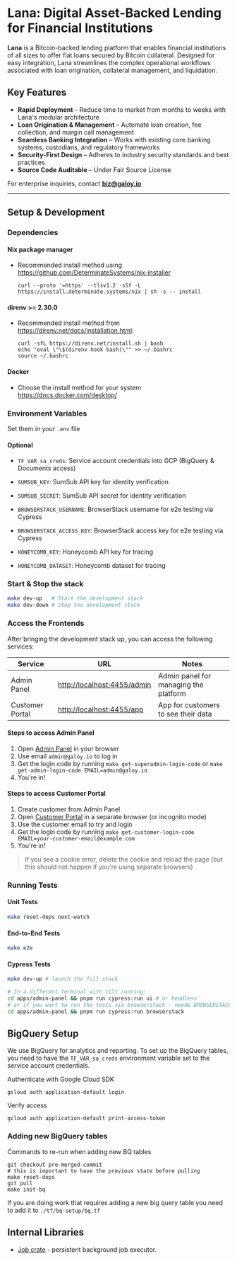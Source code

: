 # Lana: Digital Asset-Backed Lending for Financial Institutions

**Lana** is a Bitcoin-backed lending platform that enables financial institutions of all sizes to offer fiat loans secured by Bitcoin collateral. Designed for easy integration, Lana streamlines the complex operational workflows associated with loan origination, collateral management, and liquidation.

## Key Features

- **Rapid Deployment** – Reduce time to market from months to weeks with Lana's modular architecture
- **Loan Origination & Management** – Automate loan creation, fee collection, and margin call management
- **Seamless Banking Integration** – Works with existing core banking systems, custodians, and regulatory frameworks
- **Security-First Design** – Adheres to industry security standards and best practices
- **Source Code Auditable** – Under Fair Source License

For enterprise inquiries, contact **[biz@galoy.io](mailto:biz@galoy.io)**

---

## Setup & Development

### Dependencies

#### Nix package manager

- Recommended install method using https://github.com/DeterminateSystems/nix-installer
  ```
  curl --proto '=https' --tlsv1.2 -sSf -L https://install.determinate.systems/nix | sh -s -- install
  ```

#### direnv >= 2.30.0

- Recommended install method from https://direnv.net/docs/installation.html:
  ```
  curl -sfL https://direnv.net/install.sh | bash
  echo "eval \"\$(direnv hook bash)\"" >> ~/.bashrc
  source ~/.bashrc
  ```

#### Docker

- Choose the install method for your system https://docs.docker.com/desktop/

### Environment Variables

Set them in your `.env` file

#### Optional

- `TF_VAR_sa_creds`: Service account credentials into GCP (BigQuery & Documents access)
- `SUMSUB_KEY`: SumSub API key for identity verification
- `SUMSUB_SECRET`: SumSub API secret for identity verification

- `BROWSERSTACK_USERNAME`: BrowserStack username for e2e testing via Cypress
- `BROWSERSTACK_ACCESS_KEY`: BrowserStack access key for e2e testing via Cypress
- `HONEYCOMB_KEY`: Honeycomb API key for tracing
- `HONEYCOMB_DATASET`: Honeycomb dataset for tracing

### Start & Stop the stack

```bash
make dev-up   # Start the development stack
make dev-down # Stop the development stack
```

### Access the Frontends

After bringing the development stack up, you can access the following services:

| Service         | URL                                                        | Notes                                 |
| --------------- | ---------------------------------------------------------- | ------------------------------------- |
| Admin Panel     | [http://localhost:4455/admin](http://localhost:4455/admin) | Admin panel for managing the platform |
| Customer Portal | [http://localhost:4455/app](http://localhost:4455/app)     | App for customers to see their data   |

#### Steps to access Admin Panel

1. Open [Admin Panel](http://localhost:4455/admin) in your browser
1. Use email `admin@galoy.io` to log in
1. Get the login code by running `make get-superadmin-login-code` or `make get-admin-login-code EMAIL=admin@galoy.io`
1. You're in!

#### Steps to access Customer Portal

1. Create customer from Admin Panel
1. Open [Customer Portal](http://localhost:4455/app) in a separate browser (or incognito mode)
1. Use the customer email to try and login
1. Get the login code by running `make get-customer-login-code EMAIL=your-customer-email@example.com`
1. You're in!

> If you see a cookie error, delete the cookie and reload the page (but this should not happen if you're using separate browsers)

### Running Tests

#### Unit Tests

```bash
make reset-deps next-watch
```

#### End-to-End Tests

```bash
make e2e
```

#### Cypress Tests

```bash
make dev-up # launch the full stack

# In a different terminal with tilt running:
cd apps/admin-panel && pnpm run cypress:run ui # or headless
# or if you want to run the tests via browserstack - needs BROWSERSTACK_USERNAME and BROWSERSTACK_ACCESS_KEY in env
cd apps/admin-panel && pnpm run cypress:run browserstack
```

## BigQuery Setup

We use BigQuery for analytics and reporting. To set up the BigQuery tables, you need to have the `TF_VAR_sa_creds` environment variable set to the service account credentials.

Authenticate with Google Cloud SDK

```
gcloud auth application-default login
```

Verify access

```
gcloud auth application-default print-access-token
```

### Adding new BigQuery tables

Commands to re-run when adding new BQ tables

```
git checkout pre-merged-commit
# this is important to have the previous state before pulling
make reset-deps
git pull
make init-bq
```

If you are doing work that requires adding a new big query table you need to add it to `./tf/bq-setup/bq.tf`

## Internal Libraries

- [Job crate](lib/job/README.md) - persistent background job executor.
